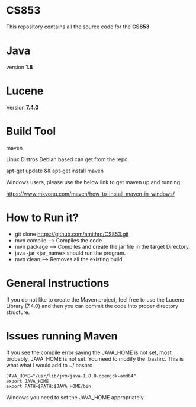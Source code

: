 # CS853
This repository contains all the source code for the **CS853** 


# Java

version **1.8**

# Lucene

Version **7.4.0**

# Build Tool

maven

Linux Distros Debian based can get from the repo.

apt-get update && apt-get install maven

Windows users, please use the below link to get maven up and running

https://www.mkyong.com/maven/how-to-install-maven-in-windows/


# How to Run it?

* git clone https://github.com/amithrc/CS853.git  
* mvn compile --> Compiles the code  
* mvn package --> Compiles and create the jar file in the target Directory.  
* java -jar <jar_name> should run the program.   
* mvn clean --> Removes all the existing build.  

# General Instructions

If you do not like to create the Maven project, feel free to use the Lucene Library (7.4.0) and then you can commit the code
into proper directory structure.


# Issues running Maven

If you see the compile error saying the JAVA_HOME is not set, most probably, JAVA_HOME is not set. You need to modify the .bashrc.
This is what what I would add to ~/.bashrc

```
JAVA_HOME="/usr/lib/jvm/java-1.8.0-openjdk-amd64"  
export JAVA_HOME  
export PATH=$PATH:$JAVA_HOME/bin  
```

Windows you need to set the JAVA_HOME appropriately 
